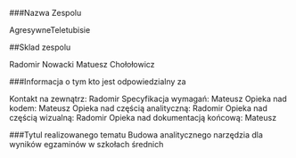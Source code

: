 ###Nazwa Zespolu

AgresywneTeletubisie

##Sklad zespolu

Radomir Nowacki
Matuesz Chołołowicz

###Informacja o tym kto jest odpowiedzialny za

Kontakt na zewnątrz: Radomir
Specyfikacja wymagań: Mateusz
Opieka nad kodem: Mateusz
Opieka nad częścią analityczną: Radomir
Opieka nad częścią wizualną: Radomir
Opieka nad dokumentacją końcową: Mateusz

###Tytul realizowanego tematu
Budowa analitycznego narzędzia dla wyników egzaminów w szkołach średnich
